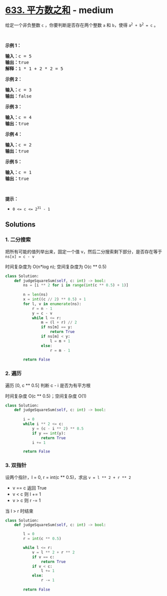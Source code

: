 # [633. 平方数之和](https://leetcode-cn.com/problems/sum-of-square-numbers/) - medium

<p>给定一个非负整数&nbsp;<code>c</code>&nbsp;，你要判断是否存在两个整数 <code>a</code> 和 <code>b</code>，使得&nbsp;<code>a<sup>2</sup> + b<sup>2</sup> = c</code> 。</p>

<p>&nbsp;</p>

<p><strong>示例 1：</strong></p>

<pre><strong>输入：</strong>c = 5
<strong>输出：</strong>true
<strong>解释：</strong>1 * 1 + 2 * 2 = 5
</pre>

<p><strong>示例 2：</strong></p>

<pre><strong>输入：</strong>c = 3
<strong>输出：</strong>false
</pre>

<p><strong>示例 3：</strong></p>

<pre><strong>输入：</strong>c = 4
<strong>输出：</strong>true
</pre>

<p><strong>示例 4：</strong></p>

<pre><strong>输入：</strong>c = 2
<strong>输出：</strong>true
</pre>

<p><strong>示例 5：</strong></p>

<pre><strong>输入：</strong>c = 1
<strong>输出：</strong>true</pre>

<p>&nbsp;</p>

<p><strong>提示：</strong></p>

<ul>
	<li><code>0 &lt;= c &lt;= 2<sup>31</sup> - 1</code></li>
</ul>


## Solutions

### 1. 二分搜索

把所有可能的值列举出来，固定一个值 v，然后二分搜索剩下部分，是否存在等于 `ns[x] = c - v`

时间复杂度为 O(n*log n); 空间复杂度为 O(c ** 0.5)

```py
class Solution:
    def judgeSquareSum(self, c: int) -> bool:
        ns = [i ** 2 for i in range(int(c ** 0.5) + 1)]
        
        n = len(ns)
        x = int((c // 2) ** 0.5) + 1
        for l, v in enumerate(ns):
            r = n - 1
            y = c - v
            while l <= r:
                m = (l + r) // 2
                if ns[m] == y:
                    return True
                if ns[m] < y:
                    l = m + 1
                else:
                    r = m - 1
        
        return False
```

### 2. 遍历

遍历 [0, c ** 0.5] 判断 c - i 是否为有平方根

时间复杂度 O(c ** 0.5)；空间复杂度 O(1)

```py
class Solution:
    def judgeSquareSum(self, c: int) -> bool:
        
        i = 0
        while i ** 2 <= c:
            y = (c - i ** 2) ** 0.5
            if y == int(y):
                return True
            i += 1

        return False
```

### 3. 双指针

设两个指针，l = 0, r = int(c ** 0.5)，求出 `v = l ** 2 + r ** 2`

- v == c 返回 True
- v < c 则 l += 1
- v > c 则 r -= 1

当 l > r 时结束

```py
class Solution:
    def judgeSquareSum(self, c: int) -> bool:

        l = 0
        r = int(c ** 0.5)

        while l <= r:
            v = l ** 2 + r ** 2
            if v == c:
                return True
            if v < c:
                l += 1
            else:
                r -= 1
        
        return False
```
